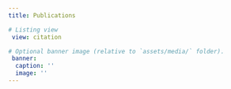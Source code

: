 ```yaml
---
title: Publications

# Listing view
 view: citation

# Optional banner image (relative to `assets/media/` folder).
 banner:
  caption: ''
  image: ''
---
```

